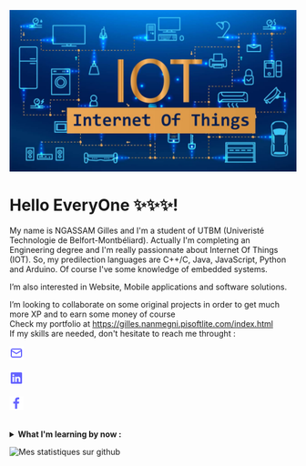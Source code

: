![Internet Of Things - IOT](https://github.com/NanmegniNgassam/NanmegniNgassam/blob/main/Internet-of-Things-IoT.jpg)

# Hello EveryOne ✨✨✨!
My name is NGASSAM Gilles and I'm a student of UTBM (Univeristé Technologie de Belfort-Montbéliard). Actually I'm completing an Engineering degree and I'm really  passionnate about Internet Of Things (IOT). So, my predilection languages are C++/C, Java, JavaScript, Python and Arduino. Of course I've some knowledge of embedded systems.
<br>

I’m also interested in Website, Mobile applications and software solutions.
<br>
  
I’m looking to collaborate on some original projects in order to get much more XP and to earn some money of course
<br>
Check my portfolio at https://gilles.nanmegni.pisoftlite.com/index.html
<br>
If my skills are needed, don't hesitate to reach me throught :

<p align="center"> <div></div>
  <div><a href="mailto:nanmegningassam@gmail.com"><img height="24" src="https://github.com/NanmegniNgassam/NanmegniNgassam/blob/main/envelope-alt.png?raw=true"></a></div> &nbsp;&nbsp;
  
  <div><a href="https://www.linkedin.com/in/gilles-pavel-nanmegni-ngassam-825997206/"><img height="24" src="https://github.com/NanmegniNgassam/NanmegniNgassam/blob/main/linkedin.png?raw=true"></a></div>&nbsp;&nbsp;

  <div><a href="https://www.facebook.com/gilles.ngassam.9"><img height="24" src="https://github.com/NanmegniNgassam/NanmegniNgassam/blob/main/facebook-f.png?raw=true"></a></div>&nbsp;&nbsp;
</p>

<details>
 <summary><strong>What I'm learning by now :</strong></summary>
   - Java intermediate <br/>
   - Java Swing <br/>
   - C <br/>
   - ARM <br/>
   - React.js
</details>

![Mes statistiques sur github](https://github-readme-stats.vercel.app/api?username=NanmegniNgassam&show_icons=true&hide=["prs","issues","contribs"])

